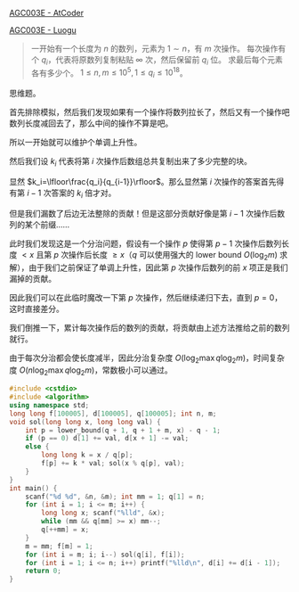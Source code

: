 [AGC003E - AtCoder](https://atcoder.jp/contests/agc003/tasks/agc003_e)

[AGC003E - Luogu](https://www.luogu.com.cn/problem/AT2005)

> 一开始有一个长度为 $n$ 的数列，元素为 $1\sim n$，有 $m$ 次操作。
每次操作有个 $q_i$，代表将原数列复制粘贴 $\infty$ 次，然后保留前 $q_i$ 位。
求最后每个元素各有多少个。
$1\leq n,m\leq 10^5,1\leq q_i\leq 10^{18}$。
> 

思维题。

首先排除模拟，然后我们发现如果有一个操作将数列拉长了，然后又有一个操作吧数列长度减回去了，那么中间的操作不算是吧。

所以一开始就可以维护个单调上升性。

然后我们设 $k_i$ 代表将第 $i$ 次操作后数组总共复制出来了多少完整的块。

显然 $k_i=\lfloor\frac{q_i}{q_{i-1}}\rfloor$。那么显然第 $i$ 次操作的答案首先得有第 $i-1$ 次答案的 $k_i$ 倍才对。

但是我们漏数了后边无法整除的贡献！但是这部分贡献好像是第 $i-1$ 次操作后数列的某个前缀……

此时我们发现这是一个分治问题，假设有一个操作 $p$ 使得第 $p-1$ 次操作后数列长度 $<x$ 且第 $p$ 次操作后长度 $\geq x$（$q$ 可以使用强大的 lower bound $O(\log_2 m)$ 求解），由于我们之前保证了单调上升性，因此第 $p$ 次操作后数列的前 $x$ 项正是我们漏掉的贡献。

因此我们可以在此临时魔改一下第 $p$ 次操作，然后继续递归下去，直到 $p=0$，这时直接差分。

我们倒推一下，累计每次操作后的数列的贡献，将贡献由上述方法推给之前的数列就行。

由于每次分治都会使长度减半，因此分治复杂度 $O(\log_2\max q\log_2 m)$，时间复杂度 $O(n\log_2\max q\log_2 m)$，常数极小可以通过。

```cpp
#include <cstdio>
#include <algorithm>
using namespace std;
long long f[100005], d[100005], q[100005]; int n, m;
void sol(long long x, long long val) {
	int p = lower_bound(q + 1, q + 1 + m, x) - q - 1;
	if (p == 0) d[1] += val, d[x + 1] -= val;
	else {
		long long k = x / q[p];
		f[p] += k * val; sol(x % q[p], val);
	}
}
int main() {
	scanf("%d %d", &n, &m); int mm = 1; q[1] = n;
	for (int i = 1; i <= m; i++) {
		long long x; scanf("%lld", &x);
		while (mm && q[mm] >= x) mm--;
		q[++mm] = x;
	}
	m = mm; f[m] = 1;
	for (int i = m; i; i--) sol(q[i], f[i]);
	for (int i = 1; i <= n; i++) printf("%lld\n", d[i] += d[i - 1]);
	return 0;
}
```
